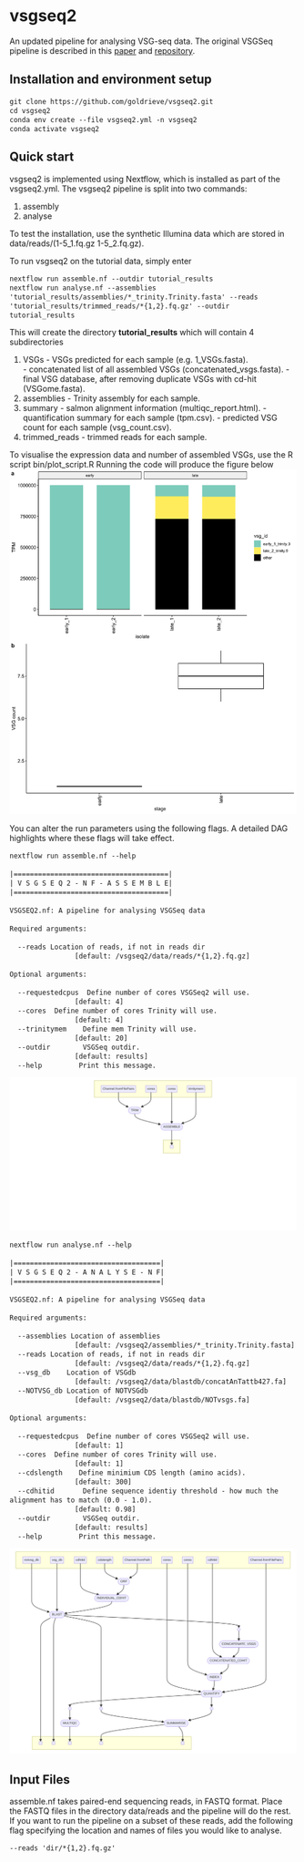 # vsgseq2
An updated  pipeline for analysing VSG-seq data. The original VSGSeq pipeline is described in this [paper](https://www.ncbi.nlm.nih.gov/pmc/articles/PMC4514441/) and [repository](https://github.com/mugnierlab/VSGSeqPipeline).

## Installation and environment setup 
```
git clone https://github.com/goldrieve/vsgseq2.git
cd vsgseq2
conda env create --file vsgseq2.yml -n vsgseq2
conda activate vsgseq2
```

## Quick start 
vsgseq2 is implemented using Nextflow, which is installed as part of the vsgseq2.yml. The vsgseq2 pipeline is split into two commands:
1) assembly
2) analyse 

To test the installation, use the synthetic Illumina data which are stored in data/reads/(1-5_1.fq.gz 1-5_2.fq.gz).

To run vsgseq2 on the tutorial data, simply enter

```
nextflow run assemble.nf --outdir tutorial_results
nextflow run analyse.nf --assemblies 'tutorial_results/assemblies/*_trinity.Trinity.fasta' --reads 'tutorial_results/trimmed_reads/*{1,2}.fq.gz' --outdir tutorial_results
```

This will create the directory __tutorial_results__ which will contain 4 subdirectories

1) VSGs - VSGs predicted for each sample (e.g. 1_VSGs.fasta).  
        - concatenated list of all assembled VSGs (concatenated_vsgs.fasta). 
        - final VSG database, after removing duplicate VSGs with cd-hit (VSGome.fasta).
2) assemblies - Trinity assembly for each sample.
3) summary - salmon alignment information (multiqc_report.html).
           - quantification summary for each sample (tpm.csv).
           - predicted VSG count for each sample (vsg_count.csv).
4) trimmed_reads - trimmed reads for each sample.

To visualise the expression data and number of assembled VSGs, use the R script bin/plot_script.R
Running the code will produce the figure below
![tutorial_figure](figures/tutorial_summary.png)

You can alter the run parameters using the following flags. A detailed DAG highlights where these flags will take effect.

```
nextflow run assemble.nf --help

|======================================|
| V S G S E Q 2 - N F - A S S E M B L E|
|======================================|

VSGSEQ2.nf: A pipeline for analysing VSGSeq data

Required arguments:

  --reads Location of reads, if not in reads dir
                [default: /vsgseq2/data/reads/*{1,2}.fq.gz]

Optional arguments:

  --requestedcpus  Define number of cores VSGSeq2 will use.
                [default: 4]
  --cores  Define number of cores Trinity will use.
                [default: 4]
  --trinitymem    Define mem Trinity will use.
                [default: 20]
  --outdir        VSGSeq outdir.
                [default: results]
  --help         Print this message.
```

![DAG](figures/assemble_dag.png)

```
nextflow run analyse.nf --help

|====================================|
| V S G S E Q 2 - A N A L Y S E - N F|
|====================================|

VSGSEQ2.nf: A pipeline for analysing VSGSeq data

Required arguments:

  --assemblies Location of assemblies
                [default: /vsgseq2/assemblies/*_trinity.Trinity.fasta]
  --reads Location of reads, if not in reads dir
                [default: /vsgseq2/data/reads/*{1,2}.fq.gz]
  --vsg_db    Location of VSGdb
                [default: /vsgseq2/data/blastdb/concatAnTattb427.fa]
  --NOTVSG_db Location of NOTVSGdb
                [default: /vsgseq2/data/blastdb/NOTvsgs.fa]

Optional arguments:

  --requestedcpus  Define number of cores VSGSeq2 will use.
                [default: 1]
  --cores  Define number of cores Trinity will use.
                [default: 1]
  --cdslength    Define minimium CDS length (amino acids).
                [default: 300]
  --cdhitid       Define sequence identiy threshold - how much the alignment has to match (0.0 - 1.0).
                [default: 0.98]
  --outdir        VSGSeq outdir.
                [default: results]
  --help         Print this message.
```

![DAG](figures/analyse_dag.png)

## Input Files

assemble.nf takes paired-end sequencing reads, in FASTQ format. Place the FASTQ files in the directory data/reads and the pipeline will do the rest. If you want to run the pipeline on a subset of these reads, add the following flag specifying the location and names of files you would like to analyse.
```
--reads 'dir/*{1,2}.fq.gz'
``` 
